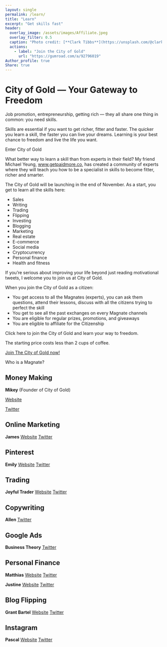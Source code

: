 ```yaml
---
layout: single
permalink: /learn/
title: "Learn"
excerpt: "Get skills fast"
header:
  overlay_image: /assets/images/Affiliate.jpeg
  overlay_filter: 0.5
  caption: "Photo credit: [**Clark Tibbs**](https://unsplash.com/@clarktibbs)"
  actions:
    - label: "Join the City of Gold"
      url: "https://gumroad.com/a/92796019"
Author_profile: true
Share: true
---
```


# City of Gold — Your Gateway to Freedom

Job promotion, entrepreneurship, getting rich — they all share one thing in common: you need skills.

Skills are essential if you want to get richer, fitter and faster. The quicker you learn a skill, the faster you can live your dreams. Learning is your best chance to freedom and live the life you want.

Enter City of Gold

What better way to learn a skill than from experts in their field? My friend Michael Yeung, www.getpaidmore.co, has created a community of experts where they will teach you how to be a specialist in skills to become fitter, richer and smarter.

The City of Gold will be launching in the end of November. As a start, you get to learn all the skills here:

- Sales 
- Writing
- Trading
- Flipping
- Investing
- Blogging
- Marketing
- Real estate 
- E-commerce 
- Social media 
- Cryptocurrency 
- Personal finance 
- Health and fitness 

If you’re serious about improving your life beyond just reading motivational tweets, I welcome you to join us at City of Gold. 

When you join the City of Gold as a citizen:
- You get access to all the Magnates (experts), you can ask them questions, attend their lessons, discuss with all the citizens trying to perfect the skill
- You get to see all the past exchanges on every Magnate channels
- You are eligible for regular prizes, promotions, and giveaways
- You are eligible to affiliate for the Citizenship

Click here to join the City of Gold and learn your way to freedom.

The starting price costs less than 2 cups of coffee.

[Join The City of Gold now!](https://gumroad.com/a/92796019)

Who is a Magnate?

## Money Making
**Mikey** (Founder of City of Gold)

[Website](http://www.getpaidmore.co/)

[Twitter](https://twitter.com/GetPaidMore)

## Online Marketing
**James**
[Website](https://fromclicktosale.com/)
[Twitter](https://twitter.com/fromclicktosale)

## Pinterest
**Emily**
[Website](https://theemilydyson.com/)
[Twitter](https://twitter.com/TheEmilyDyson)

## Trading
**Joyful Trader**
[Website](https://thejoyfultrader.carrd.co/)
[Twitter](https://twitter.com/TheJoyfulTrader)

## Copywriting
**Allen**
[Twitter](https://twitter.com/trainthinkearn)

## Google Ads
**Business Theory**
[Twitter](https://twitter.com/Businesstheoryy)

## Personal Finance
**Matthias**
[Website](https://t.co/Iovo1mA46y?amp=1)
[Twitter](https://twitter.com/FI_imagineer)

**Justine**
[Website](https://t.co/DNBgqSDtRS?amp=1)
[Twitter](https://twitter.com/justinekedi)

## Blog Flipping
**Grant Bartel**
[Website](https://t.co/NVGKetRnwX?amp=1) 
[Twitter](https://twitter.com/grantbartel)

## Instagram
**Pascal**
[Website](https://t.co/bvnMbPscxV?amp=1)
[Twitter](https://twitter.com/PascalGrosz)


